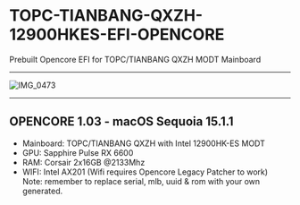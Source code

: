 # TOPC-TIANBANG-QXZH-12900HKES-EFI-OPENCORE
Prebuilt Opencore EFI for TOPC/TIANBANG QXZH MODT Mainboard

---

![IMG_0473](https://github.com/user-attachments/assets/874e316e-53c2-4ac0-b477-059a1a867967)  

---

## OPENCORE 1.03 - macOS Sequoia 15.1.1
- Mainboard: TOPC/TIANBANG QXZH with Intel 12900HK-ES MODT  
- GPU: Sapphire Pulse RX 6600  
- RAM: Corsair 2x16GB @2133Mhz  
- WIFI: Intel AX201 (Wifi requires Opencore Legacy Patcher to work)  
Note: remember to replace serial, mlb, uuid & rom with your own generated.
